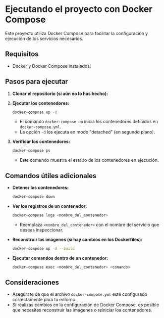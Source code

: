 # Ejecutando el proyecto con Docker Compose

Este proyecto utiliza Docker Compose para facilitar la configuración y ejecución de los servicios necesarios.

## Requisitos

* Docker y Docker Compose instalados.

## Pasos para ejecutar

1.  **Clonar el repositorio (si aún no lo has hecho):**

2.  **Ejecutar los contenedores:**

    ```bash
    docker-compose up -d
    ```

    * El comando `docker-compose up` inicia los contenedores definidos en `docker-compose.yml`.
    * La opción `-d` los ejecuta en modo "detached" (en segundo plano).

3.  **Verificar los contenedores:**

    ```bash
    docker-compose ps
    ```

    * Este comando muestra el estado de los contenedores en ejecución.

## Comandos útiles adicionales

* **Detener los contenedores:**

    ```bash
    docker-compose down
    ```

* **Ver los registros de un contenedor:**

    ```bash
    docker-compose logs <nombre_del_contenedor>
    ```

    * Reemplaza `<nombre_del_contenedor>` con el nombre del servicio que deseas inspeccionar.

* **Reconstruir las imágenes (si hay cambios en los Dockerfiles):**

    ```bash
    docker-compose up -d --build
    ```
* **Ejecutar comandos dentro de un contenedor:**

    ```bash
    docker-compose exec <nombre_del_contenedor> <comando>
    ```

## Consideraciones

* Asegúrate de que el archivo `docker-compose.yml` esté configurado correctamente para tu entorno.
* Si realizas cambios en la configuración de Docker Compose, es posible que necesites reconstruir las imágenes o reiniciar los contenedores.
